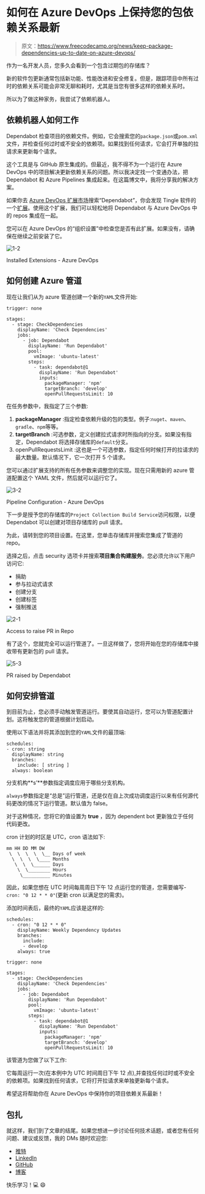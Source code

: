# 如何在 Azure DevOps 上保持您的包依赖关系最新

> 原文：<https://www.freecodecamp.org/news/keep-package-dependencies-up-to-date-on-azure-devops/>

作为一名开发人员，您多久会看到一个包含过期包的存储库？

新的软件包更新通常包括新功能、性能改进和安全修复。但是，跟踪项目中所有过时的依赖关系可能会非常无聊和耗时，尤其是当您有很多这样的依赖关系时。

所以为了做这种家务，我尝试了依赖机器人。

## 依赖机器人如何工作

Dependabot 检查项目的依赖文件。例如，它会搜索您的`package.json`或`pom.xml`文件，并检查任何过时或不安全的依赖项。如果找到任何请求，它会打开单独的拉请求来更新每个请求。

这个工具是与 GitHub 原生集成的。但最近，我不得不为一个运行在 Azure DevOps 中的项目解决更新依赖关系的问题。所以我决定找一个变通办法，把 Dependabot 和 Azure Pipelines 集成起来。在这篇博文中，我将分享我的解决方案。

如果你去 [Azure DevOps 扩展市场](https://marketplace.visualstudio.com/azuredevops)搜索“Dependabot”，你会发现 Tingle 软件的一个[扩展](https://marketplace.visualstudio.com/items?itemName=tingle-software.dependabot)。使用这个扩展，我们可以轻松地将 Dependabot 与 Azure DevOps 中的 repos 集成在一起。

您可以在 Azure DevOps 的“组织设置”中检查您是否有此扩展。如果没有，请确保在继续之前安装了它。

![1-2](img/99263a4c7f2afe46dafdcc88a93e9f63.png)

Installed Extensions - Azure DevOps

## 如何创建 Azure 管道

现在让我们从为 azure 管道创建一个新的`YAML`文件开始:

```
trigger: none

stages:
  - stage: CheckDependencies
    displayName: 'Check Dependencies'
    jobs:
      - job: Dependabot
        displayName: 'Run Dependabot'
        pool:
          vmImage: 'ubuntu-latest'
        steps:
          - task: dependabot@1
            displayName: 'Run Dependabot'
            inputs:
              packageManager: 'npm'
              targetBranch: 'develop'
              openPullRequestsLimit: 10 
```

在任务参数中，我指定了三个参数:

1.  **packageManager** :指定检查依赖升级的包的类型。例子:`nuget`、`maven`、`gradle`、`npm`等等。
2.  **targetBranch** :可选参数，定义创建拉式请求时所指向的分支。如果没有指定，Dependabot 将选择存储库的`default`分支。
3.  openPullRequestsLimit :这也是一个可选参数，指定任何时候打开的拉请求的最大数量。默认情况下，它一次打开 5 个请求。

您可以通过扩展支持的所有任务参数来调整您的实现。现在只需用新的 azure 管道配置这个 YAML 文件，然后就可以运行它了。

![3-2](img/46e70c2e256ee36d926a35016ead0a42.png)

Pipeline Configuration - Azure DevOps

下一步是授予您的存储库的`Project Collection Build Service`访问权限，以便 Dependabot 可以创建对项目存储库的 pull 请求。

为此，请转到您的项目设置。在这里，您单击存储库并搜索您集成了管道的 repo。

选择之后，点击 security 选项卡并搜索**项目集合构建服务**。您必须允许以下用户访问它:

*   捐助
*   参与拉动式请求
*   创建分支
*   创建标签
*   强制推送

![2-1](img/1cacba90f8ed9fb70c3ada9c779d42c7.png)

Access to raise PR in Repo

有了这个，您就完全可以运行管道了。一旦这样做了，您将开始在您的存储库中接收带有更新包的 pull 请求。

![5-3](img/98ffbc12005339fd1a1e1a6933b089de.png)

PR raised by Dependabot

## 如何安排管道

到目前为止，您必须手动触发管道运行。要使其自动运行，您可以为管道配置计划。这将触发您的管道根据计划启动。

使用以下语法并将其添加到您的`YAML`文件的最顶端:

```
schedules:
- cron: string
  displayName: string
  branches:
    include: [ string ]
  always: boolean 
```

分支机构**s’**参数指定调度应用于哪些分支机构。

`always`参数指定是“总是”运行管道，还是仅在自上次成功调度运行以来有任何源代码更改的情况下运行管道。默认值为 false。

对于这种情况，您将它的值设置为 **true** ，因为 dependent bot 更新独立于任何代码更改。

cron 计划的时区是 UTC，cron 语法如下:

```
mm HH DD MM DW
 \  \  \  \  \__ Days of week
  \  \  \  \____ Months
   \  \  \______ Days
    \  \________ Hours
     \__________ Minutes 
```

因此，如果您想在 UTC 时间每周周日下午 12 点运行您的管道，您需要编写- `cron: "0 12 * * 0"`(更新 cron 以满足您的需求)。

添加时间表后，最终的`YAML`应该是这样的:

```
schedules:
  - cron: "0 12 * * 0"
    displayName: Weekly Dependency Updates
    branches:
      include:
      - develop
    always: true

trigger: none

stages:
  - stage: CheckDependencies
    displayName: 'Check Dependencies'
    jobs:
      - job: Dependabot
        displayName: 'Run Dependabot'
        pool:
          vmImage: 'ubuntu-latest'
        steps:
          - task: dependabot@1
            displayName: 'Run Dependabot'
            inputs:
              packageManager: 'npm'
              targetBranch: 'develop'
              openPullRequestsLimit: 10 
```

该管道为您做了以下工作:

它每周运行一次(在本例中为 UTC 时间周日下午 12 点),并查找任何过时或不安全的依赖项。如果找到任何请求，它将打开拉请求来单独更新每个请求。

希望这将帮助你在 Azure DevOps 中保持你的项目依赖关系最新！

## 包扎

就这样，我们到了文章的结尾。如果您想进一步讨论任何技术话题，或者您有任何问题、建议或反馈，我的 DMs 随时欢迎您:

*   [推特](https://twitter.com/apoorv__tyagi)
*   [LinkedIn](https://www.linkedin.com/in/apoorvtyagi/)
*   [GitHub](https://github.com/apoorvtyagi)
*   [博客](https://apoorvtyagi.tech/)

快乐学习！💻 😄